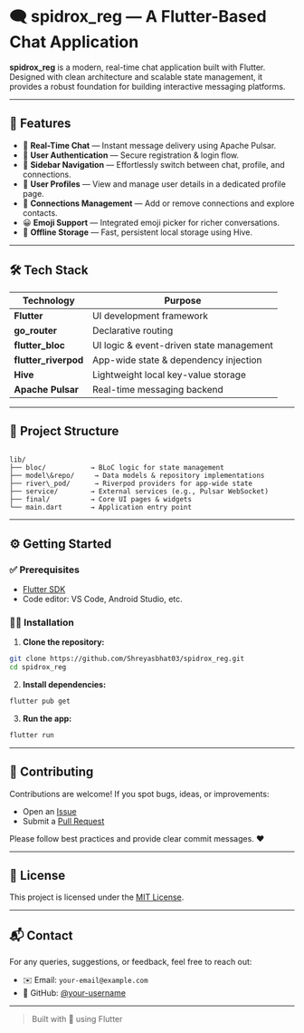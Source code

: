 # 🗨️ spidrox_reg — A Flutter-Based Chat Application

**spidrox_reg** is a modern, real-time chat application built with Flutter. Designed with clean architecture and scalable state management, it provides a robust foundation for building interactive messaging platforms.

---

## 🚀 Features

- 💬 **Real-Time Chat** — Instant message delivery using Apache Pulsar.
- 👥 **User Authentication** — Secure registration & login flow.
- 🔄 **Sidebar Navigation** — Effortlessly switch between chat, profile, and connections.
- 🧑 **User Profiles** — View and manage user details in a dedicated profile page.
- 🔗 **Connections Management** — Add or remove connections and explore contacts.
- 😀 **Emoji Support** — Integrated emoji picker for richer conversations.
- 💾 **Offline Storage** — Fast, persistent local storage using Hive.

---

## 🛠️ Tech Stack

| Technology       | Purpose                                     |
|------------------|---------------------------------------------|
| **Flutter**      | UI development framework                    |
| **go_router**    | Declarative routing                         |
| **flutter_bloc** | UI logic & event-driven state management    |
| **flutter_riverpod** | App-wide state & dependency injection  |
| **Hive**         | Lightweight local key-value storage         |
| **Apache Pulsar**| Real-time messaging backend                 |

---

## 📁 Project Structure

```

lib/
├── bloc/           → BLoC logic for state management
├── model\&repo/     → Data models & repository implementations
├── river\_pod/      → Riverpod providers for app-wide state
├── service/        → External services (e.g., Pulsar WebSocket)
├── final/          → Core UI pages & widgets
└── main.dart       → Application entry point

````

---

## ⚙️ Getting Started

### ✅ Prerequisites

- [Flutter SDK](https://flutter.dev/docs/get-started/install)
- Code editor: VS Code, Android Studio, etc.

### 🧑‍💻 Installation

1. **Clone the repository:**

```bash
git clone https://github.com/Shreyasbhat03/spidrox_reg.git
cd spidrox_reg
````

2. **Install dependencies:**

```bash
flutter pub get
```

3. **Run the app:**

```bash
flutter run
```

---

## 🤝 Contributing

Contributions are welcome! If you spot bugs, ideas, or improvements:

* Open an [Issue](https://github.com/your-username/spidrox_reg/issues)
* Submit a [Pull Request](https://github.com/your-username/spidrox_reg/pulls)

Please follow best practices and provide clear commit messages. ❤️

---

## 📄 License

This project is licensed under the [MIT License](LICENSE).

---

## 📬 Contact

For any queries, suggestions, or feedback, feel free to reach out:

* ✉️ Email: `your-email@example.com`
* 📌 GitHub: [@your-username](https://github.com/your-username)

---

> Built with 💙 using Flutter
